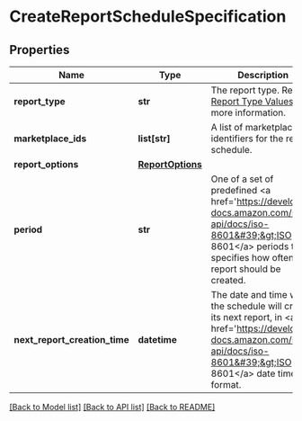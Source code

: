 # CreateReportScheduleSpecification

## Properties
Name | Type | Description | Notes
------------ | ------------- | ------------- | -------------
**report_type** | **str** | The report type. Refer to [Report Type Values](https://developer-docs.amazon.com/sp-api/docs/report-type-values) for more information. | 
**marketplace_ids** | **list[str]** | A list of marketplace identifiers for the report schedule. | 
**report_options** | [**ReportOptions**](ReportOptions.md) |  | [optional] 
**period** | **str** | One of a set of predefined &lt;a href&#x3D;&#39;https://developer-docs.amazon.com/sp-api/docs/iso-8601&#39;&gt;ISO 8601&lt;/a&gt; periods that specifies how often a report should be created. | 
**next_report_creation_time** | **datetime** | The date and time when the schedule will create its next report, in &lt;a href&#x3D;&#39;https://developer-docs.amazon.com/sp-api/docs/iso-8601&#39;&gt;ISO 8601&lt;/a&gt; date time format. | [optional] 

[[Back to Model list]](../README.md#documentation-for-models) [[Back to API list]](../README.md#documentation-for-api-endpoints) [[Back to README]](../README.md)


